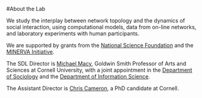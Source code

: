 #About the Lab

We study the interplay between network topology and the dynamics of social interaction, using computational models, data from on-line networks, and laboratory experiments with human participants.

We are supported by grants from the [National Science Foundation](http://www.nsf.gov/) and the [MINERVA Initiative](http://minerva.dtic.mil/).

The SDL Director is [Michael Macy](http://sdl.soc.cornell.edu/mwm/), Goldwin Smith Professor of Arts and Sciences at Cornell University, with a joint appointment in the [Department of Sociology](http://www.soc.cornell.edu/) and the [Department of Information Science](http://infosci.cornell.edu/).

The Assistant Director is [Chris Cameron](https://confluence.cornell.edu/display/~cjc73), a PhD candidate at Cornell.